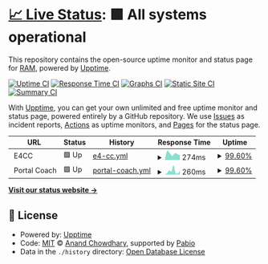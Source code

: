 # [📈 Live Status](https://JRAM05.github.io/status_services): <!--live status--> **🟩 All systems operational**

This repository contains the open-source uptime monitor and status page for [RAM](https://JRAM05.github.io/status_services), powered by [Upptime](https://github.com/upptime/upptime).

[![Uptime CI](https://github.com/JRAM05/status_services/workflows/Uptime%20CI/badge.svg)](https://github.com/JRAM05/status_services/actions?query=workflow%3A%22Uptime+CI%22)
[![Response Time CI](https://github.com/JRAM05/status_services/workflows/Response%20Time%20CI/badge.svg)](https://github.com/JRAM05/status_services/actions?query=workflow%3A%22Response+Time+CI%22)
[![Graphs CI](https://github.com/JRAM05/status_services/workflows/Graphs%20CI/badge.svg)](https://github.com/JRAM05/status_services/actions?query=workflow%3A%22Graphs+CI%22)
[![Static Site CI](https://github.com/JRAM05/status_services/workflows/Static%20Site%20CI/badge.svg)](https://github.com/JRAM05/status_services/actions?query=workflow%3A%22Static+Site+CI%22)
[![Summary CI](https://github.com/JRAM05/status_services/workflows/Summary%20CI/badge.svg)](https://github.com/JRAM05/status_services/actions?query=workflow%3A%22Summary+CI%22)

With [Upptime](https://upptime.js.org), you can get your own unlimited and free uptime monitor and status page, powered entirely by a GitHub repository. We use [Issues](https://github.com/JRAM05/status_services/issues) as incident reports, [Actions](https://github.com/JRAM05/status_services/actions) as uptime monitors, and [Pages](https://JRAM05.github.io/status_services) for the status page.

<!--start: status pages-->
<!-- This summary is generated by Upptime (https://github.com/upptime/upptime) -->
<!-- Do not edit this manually, your changes will be overwritten -->
<!-- prettier-ignore -->
| URL | Status | History | Response Time | Uptime |
| --- | ------ | ------- | ------------- | ------ |
| <img alt="" src="https://e4ccsv.com/Uploads/Img/ms-icon-70x70.png" height="13"> E4CC | 🟩 Up | [e4-cc.yml](https://github.com/JRAM05/status_services/commits/HEAD/history/e4-cc.yml) | <details><summary><img alt="Response time graph" src="./graphs/e4-cc/response-time-week.png" height="20"> 274ms</summary><br><a href="https://JRAM05.github.io/status_services/history/e4-cc"><img alt="Response time 274" src="https://img.shields.io/endpoint?url=https%3A%2F%2Fraw.githubusercontent.com%2FJRAM05%2Fstatus_services%2FHEAD%2Fapi%2Fe4-cc%2Fresponse-time.json"></a><br><a href="https://JRAM05.github.io/status_services/history/e4-cc"><img alt="24-hour response time 207" src="https://img.shields.io/endpoint?url=https%3A%2F%2Fraw.githubusercontent.com%2FJRAM05%2Fstatus_services%2FHEAD%2Fapi%2Fe4-cc%2Fresponse-time-day.json"></a><br><a href="https://JRAM05.github.io/status_services/history/e4-cc"><img alt="7-day response time 274" src="https://img.shields.io/endpoint?url=https%3A%2F%2Fraw.githubusercontent.com%2FJRAM05%2Fstatus_services%2FHEAD%2Fapi%2Fe4-cc%2Fresponse-time-week.json"></a><br><a href="https://JRAM05.github.io/status_services/history/e4-cc"><img alt="30-day response time 274" src="https://img.shields.io/endpoint?url=https%3A%2F%2Fraw.githubusercontent.com%2FJRAM05%2Fstatus_services%2FHEAD%2Fapi%2Fe4-cc%2Fresponse-time-month.json"></a><br><a href="https://JRAM05.github.io/status_services/history/e4-cc"><img alt="1-year response time 274" src="https://img.shields.io/endpoint?url=https%3A%2F%2Fraw.githubusercontent.com%2FJRAM05%2Fstatus_services%2FHEAD%2Fapi%2Fe4-cc%2Fresponse-time-year.json"></a></details> | <details><summary><a href="https://JRAM05.github.io/status_services/history/e4-cc">99.60%</a></summary><a href="https://JRAM05.github.io/status_services/history/e4-cc"><img alt="All-time uptime 99.60%" src="https://img.shields.io/endpoint?url=https%3A%2F%2Fraw.githubusercontent.com%2FJRAM05%2Fstatus_services%2FHEAD%2Fapi%2Fe4-cc%2Fuptime.json"></a><br><a href="https://JRAM05.github.io/status_services/history/e4-cc"><img alt="24-hour uptime 100.00%" src="https://img.shields.io/endpoint?url=https%3A%2F%2Fraw.githubusercontent.com%2FJRAM05%2Fstatus_services%2FHEAD%2Fapi%2Fe4-cc%2Fuptime-day.json"></a><br><a href="https://JRAM05.github.io/status_services/history/e4-cc"><img alt="7-day uptime 99.60%" src="https://img.shields.io/endpoint?url=https%3A%2F%2Fraw.githubusercontent.com%2FJRAM05%2Fstatus_services%2FHEAD%2Fapi%2Fe4-cc%2Fuptime-week.json"></a><br><a href="https://JRAM05.github.io/status_services/history/e4-cc"><img alt="30-day uptime 99.60%" src="https://img.shields.io/endpoint?url=https%3A%2F%2Fraw.githubusercontent.com%2FJRAM05%2Fstatus_services%2FHEAD%2Fapi%2Fe4-cc%2Fuptime-month.json"></a><br><a href="https://JRAM05.github.io/status_services/history/e4-cc"><img alt="1-year uptime 99.60%" src="https://img.shields.io/endpoint?url=https%3A%2F%2Fraw.githubusercontent.com%2FJRAM05%2Fstatus_services%2FHEAD%2Fapi%2Fe4-cc%2Fuptime-year.json"></a></details>
| <img alt="" src="https://e4ccsv.com/Uploads/Img/ms-icon-70x70.png" height="13"> Portal Coach | 🟩 Up | [portal-coach.yml](https://github.com/JRAM05/status_services/commits/HEAD/history/portal-coach.yml) | <details><summary><img alt="Response time graph" src="./graphs/portal-coach/response-time-week.png" height="20"> 260ms</summary><br><a href="https://JRAM05.github.io/status_services/history/portal-coach"><img alt="Response time 260" src="https://img.shields.io/endpoint?url=https%3A%2F%2Fraw.githubusercontent.com%2FJRAM05%2Fstatus_services%2FHEAD%2Fapi%2Fportal-coach%2Fresponse-time.json"></a><br><a href="https://JRAM05.github.io/status_services/history/portal-coach"><img alt="24-hour response time 289" src="https://img.shields.io/endpoint?url=https%3A%2F%2Fraw.githubusercontent.com%2FJRAM05%2Fstatus_services%2FHEAD%2Fapi%2Fportal-coach%2Fresponse-time-day.json"></a><br><a href="https://JRAM05.github.io/status_services/history/portal-coach"><img alt="7-day response time 260" src="https://img.shields.io/endpoint?url=https%3A%2F%2Fraw.githubusercontent.com%2FJRAM05%2Fstatus_services%2FHEAD%2Fapi%2Fportal-coach%2Fresponse-time-week.json"></a><br><a href="https://JRAM05.github.io/status_services/history/portal-coach"><img alt="30-day response time 260" src="https://img.shields.io/endpoint?url=https%3A%2F%2Fraw.githubusercontent.com%2FJRAM05%2Fstatus_services%2FHEAD%2Fapi%2Fportal-coach%2Fresponse-time-month.json"></a><br><a href="https://JRAM05.github.io/status_services/history/portal-coach"><img alt="1-year response time 260" src="https://img.shields.io/endpoint?url=https%3A%2F%2Fraw.githubusercontent.com%2FJRAM05%2Fstatus_services%2FHEAD%2Fapi%2Fportal-coach%2Fresponse-time-year.json"></a></details> | <details><summary><a href="https://JRAM05.github.io/status_services/history/portal-coach">99.60%</a></summary><a href="https://JRAM05.github.io/status_services/history/portal-coach"><img alt="All-time uptime 99.60%" src="https://img.shields.io/endpoint?url=https%3A%2F%2Fraw.githubusercontent.com%2FJRAM05%2Fstatus_services%2FHEAD%2Fapi%2Fportal-coach%2Fuptime.json"></a><br><a href="https://JRAM05.github.io/status_services/history/portal-coach"><img alt="24-hour uptime 100.00%" src="https://img.shields.io/endpoint?url=https%3A%2F%2Fraw.githubusercontent.com%2FJRAM05%2Fstatus_services%2FHEAD%2Fapi%2Fportal-coach%2Fuptime-day.json"></a><br><a href="https://JRAM05.github.io/status_services/history/portal-coach"><img alt="7-day uptime 99.60%" src="https://img.shields.io/endpoint?url=https%3A%2F%2Fraw.githubusercontent.com%2FJRAM05%2Fstatus_services%2FHEAD%2Fapi%2Fportal-coach%2Fuptime-week.json"></a><br><a href="https://JRAM05.github.io/status_services/history/portal-coach"><img alt="30-day uptime 99.60%" src="https://img.shields.io/endpoint?url=https%3A%2F%2Fraw.githubusercontent.com%2FJRAM05%2Fstatus_services%2FHEAD%2Fapi%2Fportal-coach%2Fuptime-month.json"></a><br><a href="https://JRAM05.github.io/status_services/history/portal-coach"><img alt="1-year uptime 99.60%" src="https://img.shields.io/endpoint?url=https%3A%2F%2Fraw.githubusercontent.com%2FJRAM05%2Fstatus_services%2FHEAD%2Fapi%2Fportal-coach%2Fuptime-year.json"></a></details>

<!--end: status pages-->

[**Visit our status website →**](https://JRAM05.github.io/status_services)

## 📄 License

- Powered by: [Upptime](https://github.com/upptime/upptime)
- Code: [MIT](./LICENSE) © [Anand Chowdhary](https://anandchowdhary.com), supported by [Pabio](https://pabio.com)
- Data in the `./history` directory: [Open Database License](https://opendatacommons.org/licenses/odbl/1-0/)
